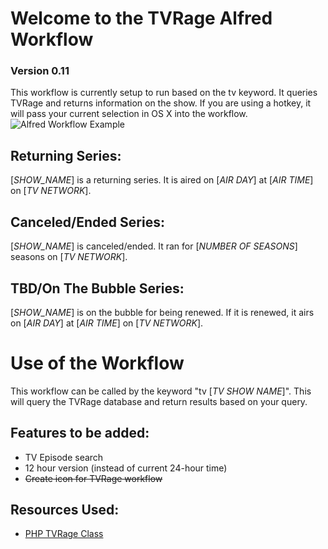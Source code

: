 Welcome to the TVRage Alfred Workflow
=====================================
### Version 0.11

This workflow is currently setup to run based on the tv keyword. It queries TVRage and returns information on the show. If you are using a hotkey, it will pass your current selection in OS X into the workflow.
![Alfred Workflow Example](http://i.imgur.com/2cwW7IB.png)

Returning Series:
-----------------
[*SHOW_NAME*] is a returning series. It is aired on [*AIR DAY*] at [*AIR TIME*] on [*TV NETWORK*].

Canceled/Ended Series:
----------------------
[*SHOW_NAME*] is canceled/ended. It ran for [*NUMBER OF SEASONS*] seasons on [*TV NETWORK*].

TBD/On The Bubble Series:
----------------------
[*SHOW_NAME*] is on the bubble for being renewed. If it is renewed, it airs on [*AIR DAY*] at [*AIR TIME*] on [*TV NETWORK*].

Use of the Workflow
===================
This workflow can be called by the keyword "tv [*TV SHOW NAME*]". This will query the TVRage database and return results based on your query.

Features to be added:
---------------------
* TV Episode search
* 12 hour version (instead of current 24-hour time)
* ~~Create icon for TVRage workflow~~

Resources Used:
---------------
* [PHP TVRage Class](https://github.com/ryandoherty/PHP--TVRage)